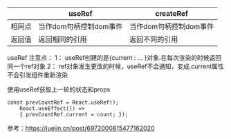 
|  | useRef |createRef |
|--|--|--|
| 相同点 | 当作dom句柄控制dom事件 |当作dom句柄控制dom事件|
|返回值|返回相同的引用|返回不同的引用|


useRef 注意点：
1： useRef创建的是{current : ... }对象.在每次渲染的时候返回同一个ref对象
2： ref对象发生更改的时候，useRef不会通知，变成.current属性不会引发组件重新渲染

使用useRef获取上一轮的状态和props
```JS
const prevCountRef = React.useRef();
 	React.useEffect(() => 
 	{ prevCountRef.current = count; });
```

参考：https://juejin.cn/post/6972000815477162020


<!--stackedit_data:
eyJoaXN0b3J5IjpbMTMwMTE2NTY0MSw0MDg5MDE1NjBdfQ==
-->
